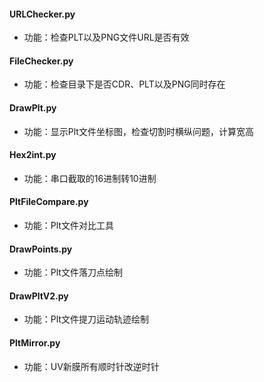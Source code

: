 #### URLChecker.py
- 功能：检查PLT以及PNG文件URL是否有效

#### FileChecker.py
- 功能：检查目录下是否CDR、PLT以及PNG同时存在

#### DrawPlt.py
- 功能：显示Plt文件坐标图，检查切割时横纵问题，计算宽高

#### Hex2int.py
- 功能：串口截取的16进制转10进制

#### PltFileCompare.py
- 功能：Plt文件对比工具

#### DrawPoints.py
- 功能：Plt文件落刀点绘制

#### DrawPltV2.py
- 功能：Plt文件提刀运动轨迹绘制

#### PltMirror.py
- 功能：UV新膜所有顺时针改逆时针
